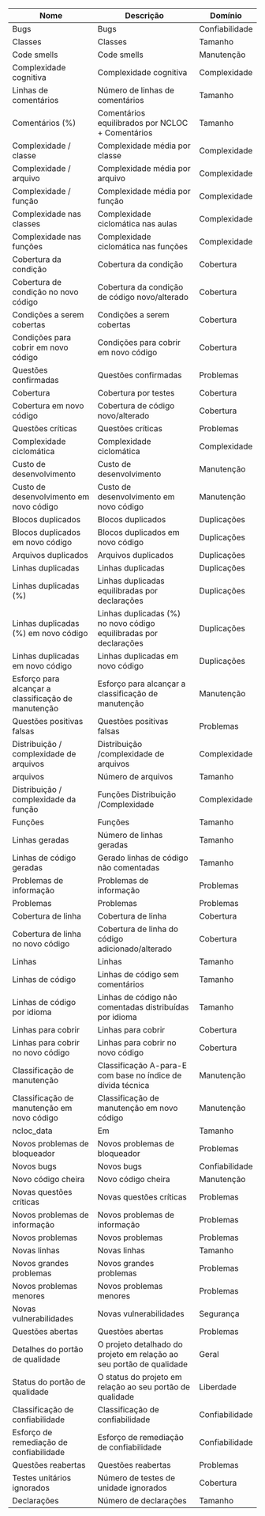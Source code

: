 | Nome                                    | Descrição                                           | Domínio       |
|-----------------------------------------|-----------------------------------------------------|---------------|
| Bugs                                    | Bugs                                                | Confiabilidade|
| Classes                                 | Classes                                             | Tamanho       |
| Code smells                             | Code smells                                         | Manutenção    |
| Complexidade cognitiva                  | Complexidade cognitiva                              | Complexidade  |
| Linhas de comentários                   | Número de linhas de comentários                     | Tamanho       |
| Comentários (%)                         | Comentários equilibrados por NCLOC + Comentários    | Tamanho       |
| Complexidade / classe                   | Complexidade média por classe                       | Complexidade  |
| Complexidade / arquivo                  | Complexidade média por arquivo                      | Complexidade  |
| Complexidade / função                   | Complexidade média por função                       | Complexidade  |
| Complexidade nas classes                | Complexidade ciclomática nas aulas                  | Complexidade  |
| Complexidade nas funções                | Complexidade ciclomática nas funções                | Complexidade  |
| Cobertura da condição                   | Cobertura da condição                               | Cobertura     |
| Cobertura de condição no novo código    | Cobertura da condição de código novo/alterado       | Cobertura     |
| Condições a serem cobertas              | Condições a serem cobertas                          | Cobertura     |
| Condições para cobrir em novo código    | Condições para cobrir em novo código                | Cobertura     |
| Questões confirmadas                    | Questões confirmadas                                | Problemas     |
| Cobertura                               | Cobertura por testes                                | Cobertura     |
| Cobertura em novo código                | Cobertura de código novo/alterado                   | Cobertura     |
| Questões críticas                       | Questões críticas                                   | Problemas     |
| Complexidade ciclomática                | Complexidade ciclomática                            | Complexidade  |
| Custo de desenvolvimento                | Custo de desenvolvimento                            | Manutenção    |
| Custo de desenvolvimento em novo código | Custo de desenvolvimento em novo código             | Manutenção    |
| Blocos duplicados                       | Blocos duplicados                                   | Duplicações   |
| Blocos duplicados em novo código        | Blocos duplicados em novo código                    | Duplicações   |
| Arquivos duplicados                     | Arquivos duplicados                                 | Duplicações   |
| Linhas duplicadas                       | Linhas duplicadas                                   | Duplicações   |
| Linhas duplicadas (%)                   | Linhas duplicadas equilibradas por declarações      | Duplicações   |
| Linhas duplicadas (%) em novo código    | Linhas duplicadas (%) no novo código equilibradas por declarações | Duplicações |
| Linhas duplicadas em novo código        | Linhas duplicadas em novo código                    | Duplicações   |
| Esforço para alcançar a classificação de manutenção | Esforço para alcançar a classificação de manutenção | Manutenção    |
| Questões positivas falsas               | Questões positivas falsas                           | Problemas     |
| Distribuição / complexidade de arquivos | Distribuição /complexidade de arquivos              | Complexidade  |
| arquivos                                | Número de arquivos                                  | Tamanho       |
| Distribuição / complexidade da função   | Funções Distribuição /Complexidade                  | Complexidade  |
| Funções                                 | Funções                                             | Tamanho       |
| Linhas geradas                          | Número de linhas geradas                            | Tamanho       |
| Linhas de código geradas                | Gerado linhas de código não comentadas              | Tamanho       |
| Problemas de informação                 | Problemas de informação                             | Problemas     |
| Problemas                               | Problemas                                           | Problemas     |
| Cobertura de linha                      | Cobertura de linha                                  | Cobertura     |
| Cobertura de linha no novo código       | Cobertura de linha do código adicionado/alterado    | Cobertura     |
| Linhas                                  | Linhas                                              | Tamanho       |
| Linhas de código                        | Linhas de código sem comentários                    | Tamanho       |
| Linhas de código por idioma             | Linhas de código não comentadas distribuídas por idioma | Tamanho   |
| Linhas para cobrir                      | Linhas para cobrir                                  | Cobertura     |
| Linhas para cobrir no novo código       | Linhas para cobrir no novo código                   | Cobertura     |
| Classificação de manutenção             | Classificação A-para-E com base no índice de dívida técnica | Manutenção |
| Classificação de manutenção em novo código | Classificação de manutenção em novo código         | Manutenção    |
| ncloc_data                              | Em                                                  | Tamanho       |
| Novos problemas de bloqueador           | Novos problemas de bloqueador                       | Problemas     |
| Novos bugs                              | Novos bugs                                          | Confiabilidade|
| Novo código cheira                      | Novo código cheira                                  | Manutenção    |
| Novas questões críticas                 | Novas questões críticas                             | Problemas     |
| Novos problemas de informação           | Novos problemas de informação                       | Problemas     |
| Novos problemas                         | Novos problemas                                     | Problemas     |
| Novas linhas                            | Novas linhas                                        | Tamanho       |
| Novos grandes problemas                 | Novos grandes problemas                             | Problemas     |
| Novos problemas menores                 | Novos problemas menores                             | Problemas     |
| Novas vulnerabilidades                  | Novas vulnerabilidades                              | Segurança     |
| Questões abertas                        | Questões abertas                                    | Problemas     |
| Detalhes do portão de qualidade         | O projeto detalhado do projeto em relação ao seu portão de qualidade | Geral |
| Status do portão de qualidade           | O status do projeto em relação ao seu portão de qualidade | Liberdade |
| Classificação de confiabilidade         | Classificação de confiabilidade                     | Confiabilidade|
| Esforço de remediação de confiabilidade | Esforço de remediação de confiabilidade             | Confiabilidade|
| Questões reabertas                      | Questões reabertas                                  | Problemas     |
| Testes unitários ignorados              | Número de testes de unidade ignorados               | Cobertura     |
| Declarações                             | Número de declarações                               | Tamanho       |
